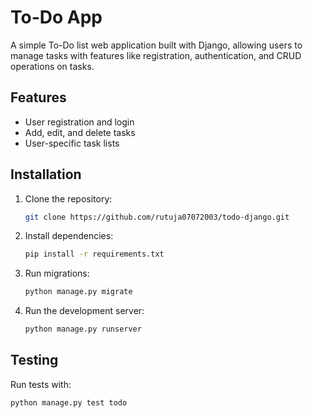# To-Do App

A simple To-Do list web application built with Django, allowing users to manage tasks with features like registration, authentication, and CRUD operations on tasks.

## Features

- User registration and login
- Add, edit, and delete tasks
- User-specific task lists

## Installation

1. Clone the repository:
    ```bash
    git clone https://github.com/rutuja07072003/todo-django.git
    ```
2. Install dependencies:
    ```bash
    pip install -r requirements.txt
    ```
3. Run migrations:
    ```bash
    python manage.py migrate
    ```
4. Run the development server:
    ```bash
    python manage.py runserver
    ```

## Testing

Run tests with:
```bash
python manage.py test todo
